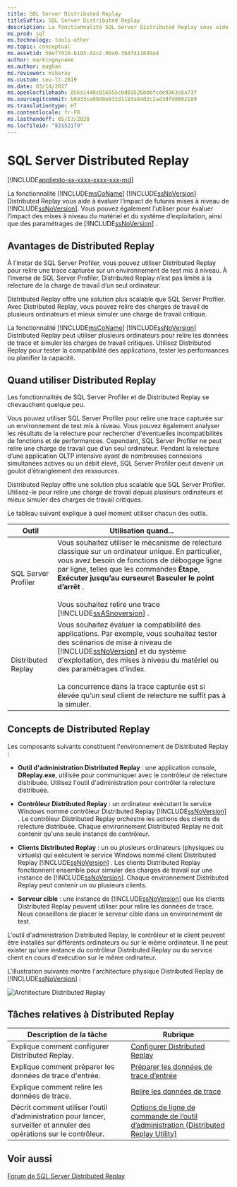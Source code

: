 ```yaml
---
title: SQL Server Distributed Replay
titleSuffix: SQL Server Distributed Replay
description: La fonctionnalité SQL Server Distributed Replay vous aide à évaluer l’impact des futures mises à niveau de SQL Server, le matériel, le système d’exploitation et le paramétrage de SQL Server.
ms.prod: sql
ms.technology: tools-other
ms.topic: conceptual
ms.assetid: 58ef7016-b105-42c2-90a0-364f411849a4
author: markingmyname
ms.author: maghan
ms.reviewer: mikeray
ms.custom: seo-lt-2019
ms.date: 03/14/2017
ms.openlocfilehash: 856a1440c816555c0d03526bbbfcde9363c6a73f
ms.sourcegitcommit: b8933ce09d0e631d1183a84d2c2ad3dfd0602180
ms.translationtype: HT
ms.contentlocale: fr-FR
ms.lasthandoff: 05/13/2020
ms.locfileid: "83152179"
---
```

# <a name="sql-server-distributed-replay"></a>SQL Server Distributed Replay

[!INCLUDE[appliesto-ss-xxxx-xxxx-xxx-md](../../includes/appliesto-ss-xxxx-xxxx-xxx-md.md)]

La fonctionnalité [!INCLUDE[msCoName](../../includes/msconame-md.md)] [!INCLUDE[ssNoVersion](../../includes/ssnoversion-md.md)] Distributed Replay vous aide à évaluer l’impact de futures mises à niveau de [!INCLUDE[ssNoVersion](../../includes/ssnoversion-md.md)]. Vous pouvez également l’utiliser pour évaluer l’impact des mises à niveau du matériel et du système d’exploitation, ainsi que des paramétrages de [!INCLUDE[ssNoVersion](../../includes/ssnoversion-md.md)] .

## <a name="benefits-of-distributed-replay"></a>Avantages de Distributed Replay

À l’instar de SQL Server Profiler, vous pouvez utiliser Distributed Replay pour relire une trace capturée sur un environnement de test mis à niveau. À l’inverse de SQL Server Profiler, Distributed Replay n’est pas limité à la relecture de la charge de travail d’un seul ordinateur.

Distributed Replay offre une solution plus scalable que SQL Server Profiler. Avec Distributed Replay, vous pouvez relire des charges de travail de plusieurs ordinateurs et mieux simuler une charge de travail critique.

La fonctionnalité [!INCLUDE[msCoName](../../includes/msconame-md.md)] [!INCLUDE[ssNoVersion](../../includes/ssnoversion-md.md)] Distributed Replay peut utiliser plusieurs ordinateurs pour relire les données de trace et simuler les charges de travail critiques. Utilisez Distributed Replay pour tester la compatibilité des applications, tester les performances ou planifier la capacité.

## <a name="when-to-use-distributed-replay"></a>Quand utiliser Distributed Replay

Les fonctionnalités de SQL Server Profiler et de Distributed Replay se chevauchent quelque peu.

Vous pouvez utiliser SQL Server Profiler pour relire une trace capturée sur un environnement de test mis à niveau. Vous pouvez également analyser les résultats de la relecture pour rechercher d'éventuelles incompatibilités de fonctions et de performances. Cependant, SQL Server Profiler ne peut relire une charge de travail que d’un seul ordinateur. Pendant la relecture d’une application OLTP intensive ayant de nombreuses connexions simultanées actives ou un débit élevé, SQL Server Profiler peut devenir un goulot d’étranglement des ressources.

Distributed Replay offre une solution plus scalable que SQL Server Profiler. Utilisez-le pour relire une charge de travail depuis plusieurs ordinateurs et mieux simuler des charges de travail critiques.

Le tableau suivant explique à quel moment utiliser chacun des outils.

|Outil|Utilisation quand...|
|----------|---------------|
| SQL Server Profiler | Vous souhaitez utiliser le mécanisme de relecture classique sur un ordinateur unique. En particulier, vous avez besoin de fonctions de débogage ligne par ligne, telles que les commandes **Étape**, **Exécuter jusqu’au curseur**et **Basculer le point d’arrêt** .<br /><br /> Vous souhaitez relire une trace [!INCLUDE[ssASnoversion](../../includes/ssasnoversion-md.md)] . |
| Distributed Replay |Vous souhaitez évaluer la compatibilité des applications. Par exemple, vous souhaitez tester des scénarios de mise à niveau de [!INCLUDE[ssNoVersion](../../includes/ssnoversion-md.md)] et du système d'exploitation, des mises à niveau du matériel ou des paramétrages d'index.<br /><br /> La concurrence dans la trace capturée est si élevée qu’un seul client de relecture ne suffit pas à la simuler.|  

## <a name="distributed-replay-concepts"></a>Concepts de Distributed Replay

Les composants suivants constituent l'environnement de Distributed Replay :  

- **Outil d'administration Distributed Replay** : une application console, **DReplay.exe**, utilisée pour communiquer avec le contrôleur de relecture distribuée. Utilisez l'outil d'administration pour contrôler la relecture distribuée.  

- **Contrôleur Distributed Replay** : un ordinateur exécutant le service Windows nommé contrôleur Distributed Replay [!INCLUDE[ssNoVersion](../../includes/ssnoversion-md.md)] . Le contrôleur Distributed Replay orchestre les actions des clients de relecture distribuée. Chaque environnement Distributed Replay ne doit contenir qu'une seule instance de contrôleur.  

- **Clients Distributed Replay** : un ou plusieurs ordinateurs (physiques ou virtuels) qui exécutent le service Windows nommé client Distributed Replay [!INCLUDE[ssNoVersion](../../includes/ssnoversion-md.md)] . Les clients Distributed Replay fonctionnent ensemble pour simuler des charges de travail sur une instance de [!INCLUDE[ssNoVersion](../../includes/ssnoversion-md.md)]. Chaque environnement Distributed Replay peut contenir un ou plusieurs clients.  

- **Serveur cible** : une instance de [!INCLUDE[ssNoVersion](../../includes/ssnoversion-md.md)] que les clients Distributed Replay peuvent utiliser pour relire les données de trace. Nous conseillons de placer le serveur cible dans un environnement de test.

L'outil d'administration Distributed Replay, le contrôleur et le client peuvent être installés sur différents ordinateurs ou sur le même ordinateur. Il ne peut exister qu'une instance du contrôleur Distributed Replay ou du service client en cours d'exécution sur le même ordinateur.

L'illustration suivante montre l'architecture physique Distributed Replay de [!INCLUDE[ssNoVersion](../../includes/ssnoversion-md.md)] :  

![Architecture Distributed Replay](../../tools/distributed-replay/media/distributedreplayarch.gif "Architecture Distributed Replay")  

## <a name="distributed-replay-tasks"></a>Tâches relatives à Distributed Replay

|Description de la tâche|Rubrique|  
|----------------------|-----------|  
| Explique comment configurer Distributed Replay. | [Configurer Distributed Replay](../../tools/distributed-replay/configure-distributed-replay.md) |
| Explique comment préparer les données de trace d'entrée. | [Préparer les données de trace d’entrée](../../tools/distributed-replay/prepare-the-input-trace-data.md) |
| Explique comment relire les données de trace. |[Relire les données de trace](../../tools/distributed-replay/replay-trace-data.md) | | Décrit comment examiner les résultats des données de trace de Distributed Replay. |[Examiner les résultats de la relecture](../../tools/distributed-replay/review-the-replay-results.md)|
| Décrit comment utiliser l’outil d’administration pour lancer, surveiller et annuler des opérations sur le contrôleur. | [Options de ligne de commande de l’outil d’administration &#40;Distributed Replay Utility&#41;](../../tools/distributed-replay/administration-tool-command-line-options-distributed-replay-utility.md) |

## <a name="see-also"></a>Voir aussi

[Forum de SQL Server Distributed Replay](https://social.technet.microsoft.com/Forums/sl/sqldru/)